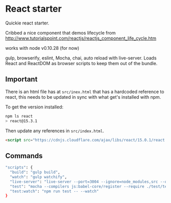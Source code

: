 # React starter

Quickie react starter.

Cribbed a nice component that demos lifecycle from http://www.tutorialspoint.com/reactjs/reactjs_component_life_cycle.htm

works with node v0.10.28 (for now)

gulp, browserify, eslint, Mocha, chai, auto reload with live-server.
Loads React and ReactDOM as browser scripts to keep them out of the bundle.

## Important
There is an html file has at `src/inex.html` that has a hardcoded reference to react, this needs to be updated in sync with what get's installed with npm.

To get the version installed:

```bash
npm ls react
> react@15.3.1
```
Then update any references in `src/index.html`.

```html
<script src="https://cdnjs.cloudflare.com/ajax/libs/react/15.0.1/react.js"></script>
```


## Commands

```bash
"scripts": {
  "build": "gulp build",
  "watch": "gulp watchify",
  "live-server": "live-server --port=3004 --ignore=node_modules,src --open=/dist/",
  "test": "mocha --compilers js:babel-core/register --require ./test/test_helper.js --recursive",
  "test:watch": "npm run test -- --watch"
}
```
